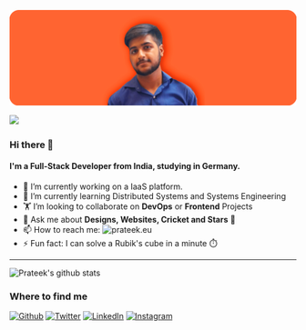 ![Cover Image](https://github.com/exactlyprateek/exactlyprateek/blob/master/cover-min.png)

![](https://komarev.com/ghpvc/?username=exactlyprateek&color=green&style=flat)

### Hi there 👋

#### I'm a Full-Stack Developer from India, studying in Germany.

- 🔭 I’m currently working on a IaaS platform.
- 🌱 I’m currently learning Distributed Systems and Systems Engineering
- 🏋️‍ I’m looking to collaborate on **DevOps** or **Frontend** Projects
- 💬 Ask me about **Designs, Websites, Cricket and Stars** 🌃
- 📫 How to reach me: ![prateek.eu](prateek.eu)
- ⚡ Fun fact: I can solve a Rubik's cube in a minute ⏱️

<hr>

![Prateek's github stats](https://github-readme-stats.vercel.app/api?username=exactlyprateek&count_private=true)
<h3>Where to find me</h3>
<p><a href="https://github.com/exactlyprateek" target="_blank"><img alt="Github" src="https://img.shields.io/badge/GitHub-%2312100E.svg?&style=for-the-badge&logo=Github&logoColor=white" /></a> <a href="https://twitter.com/exactlyprateek" target="_blank"><img alt="Twitter" src="https://img.shields.io/badge/twitter-%231DA1F2.svg?&style=for-the-badge&logo=twitter&logoColor=white" /></a> <a href="https://www.linkedin.com/in/prateek_rohilla" target="_blank"><img alt="LinkedIn" src="https://img.shields.io/badge/linkedin-%230077B5.svg?&style=for-the-badge&logo=linkedin&logoColor=white" /></a> <a href="https://instagram.com/prateekprateekprateek" target="_blank"><img alt="Instagram" src="https://img.shields.io/badge/instagram-%2312100E.svg?&style=for-the-badge&logo=instagram&logoColor=white" /></a>
</p>
